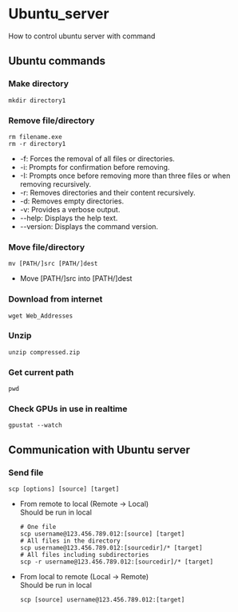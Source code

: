 # Ubuntu_server
How to control ubuntu server with command

## Ubuntu commands
### Make directory
```
mkdir directory1
```
### Remove file/directory
```
rm filename.exe
rm -r directory1
```
* -f: Forces the removal of all files or directories.
* -i: Prompts for confirmation before removing.
* -I: Prompts once before removing more than three files or when removing recursively.
* -r: Removes directories and their content recursively.
* -d: Removes empty directories.
* -v: Provides a verbose output.
* --help: Displays the help text.
* --version: Displays the command version.
### Move file/directory 
```
mv [PATH/]src [PATH/]dest
```
* Move [PATH/]src into [PATH/]dest
### Download from internet
```
wget Web_Addresses
```
### Unzip
```
unzip compressed.zip
```
### Get current path
```
pwd
```
### Check GPUs in use in realtime
```
gpustat --watch
```
## Communication with Ubuntu server
### Send file
```
scp [options] [source] [target]
```
* From remote to local (Remote -> Local)    
  Should be run in local
    ```shell
    # One file
    scp username@123.456.789.012:[source] [target]
    # All files in the directory
    scp username@123.456.789.012:[sourcedir]/* [target]
    # All files including subdirectories
    scp -r username@123.456.789.012:[sourcedir]/* [target]
    ```
* From local to remote (Local -> Remote)    
  Should be run in local
    ```shell
    scp [source] username@123.456.789.012:[target]
    ```
